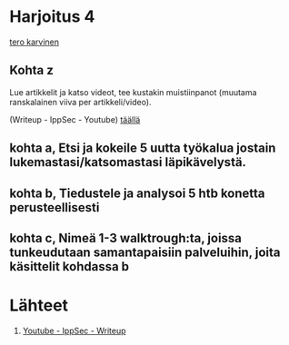 # Harjoitus 4

[tero karvinen](http://terokarvinen.com/2020/tunkeutumistestaus-kurssi-pentest-course-ict4tn027-3006-autumn-2020/)

## Kohta z

Lue artikkelit ja katso videot, tee kustakin muistiinpanot (muutama ranskalainen viiva per artikkeli/video).

(Writeup - IppSec - Youtube) [täällä](https://www.youtube.com/watch?v=GKq4cwBfH24)

## kohta a, Etsi ja kokeile 5 uutta työkalua jostain lukemastasi/katsomastasi läpikävelystä.

## kohta b, Tiedustele ja analysoi 5 htb konetta perusteellisesti

## kohta c, Nimeä 1-3 walktrough:ta, joissa tunkeudutaan samantapaisiin palveluihin, joita käsittelit kohdassa b


# Lähteet

1. [Youtube - IppSec - Writeup](https://www.youtube.com/watch?v=GKq4cwBfH24)
